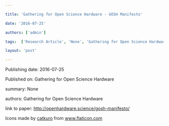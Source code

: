 ---
title: 'Gathering for Open Science Hardware - GOSH Manifesto'
date: '2016-07-25'
authors: ['admin']
tags:  ['Research Article', 'None', 'Gathering for Open Science Hardware']
layout: 'post'
---
Publishing date: 2016-07-25

Published on: Gathering for Open Science Hardware

summary: None

authors: Gathering for Open Science Hardware

link to paper: http://openhardware.science/gosh-manifesto/

Icons made by <a href="https://www.flaticon.com/free-icon/bookshelves_3576884" title="catkuro">catkuro</a> from <a href="https://www.flaticon.com/" title="Flaticon"> www.flaticon.com</a>